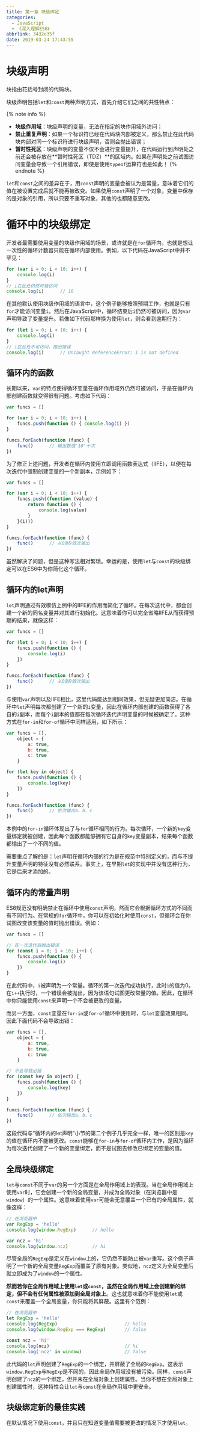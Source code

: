 ```yaml
---
title: 第一章 块级绑定
categories:
  - JavaScript
  - 《深入理解ES6》
abbrlink: 3432e35f
date: 2019-03-24 17:43:55
---
```


# 块级声明

块指由花括号封闭的代码块。

块级声明包括`let`和`const`两种声明方式，首先介绍它们之间的共性特点：

{% note info %}
- **块级作用域**：块级声明的变量，无法在指定的块作用域外访问；
- **禁止重复声明**：如果一个标识符已经在代码块内部被定义，那么禁止在此代码块内部对同一个标识符进行块级声明，否则会抛出错误；
- **暂时性死区**：块级声明的变量不仅不会进行变量提升，在代码运行到声明处之前还会被存放在**暂时性死区（TDZ）**的区域内。如果在声明处之前试图访问变量会导致一个引用错误，即使是使用`typeof`运算符也是如此！
{% endnote %}

`let`和`const`之间的差异在于，用`const`声明的变量会被认为是常量，意味着它们的值在被设置完成后就不能再被改变。如果使用`const`声明了一个对象，变量中保存的是对象的引用，所以只要不重写对象，其他的也都随意更改。

# 循环中的块级绑定

开发者最需要使用变量的块级作用域的场景，或许就是在`for`循环内，也就是想让一次性的循环计数器只能在循环内部使用。例如，以下代码在JavaScript中并不罕见：

```js
for (var i = 0; i < 10; i++) {
    console.log(i)
}
// i在此处仍然可被访问
console.log(i)		// 10
```

在其他默认使用块级作用域的语言中，这个例子能够按照预期工作，也就是只有`for`才能访问变量`i`。然后在JavaScript中，循环结束后`i`仍然可被访问，因为`var`声明导致了变量提升。若像如下代码那样换为使用`let`，则会看到逾期行为：

```js
for (let i = 0; i < 10; i++) {
    console.log(i)
}
// i在此处不可访问，抛出错误
console.log(i)		// Uncaught ReferenceError: i is not defined
```

## 循环内的函数

长期以来，`var`的特点使得循环变量在循环作用域外仍然可被访问，于是在循环内部创建函数就变得很有问题。考虑如下代码：

```js
var funcs = []

for (var i = 0; i < 10; i++) {
    funcs.push(function () { console.log(i) })
}

funcs.forEach(function (func) {
    func()		// 输出数值'10'十次
})
```

为了修正上述问题，开发者在循环内使用立即调用函数表达式（IIFE），以便在每次迭代中强制创建变量的一个新副本，示例如下：

```js
var funcs = []

for (var i = 0; i < 10; i++) {
    funcs.push((function (value) {
        return function () {
            console.log(value)
        }
    }(i)))
}

funcs.forEach(function (func) {
    func()		// 从0到9依次输出
})
```

虽然解决了问题，但是这种写法相对繁琐。幸运的是，使用`let`与`const`的块级绑定可以在ES6中为你简化这个循环。

## 循环内的let声明

`let`声明通过有效模仿上例中的IIFE的作用而简化了循环。在每次迭代中，都会创建一个新的同名变量并对其进行初始化。这意味着你可以完全省略IIFE从而获得预期的结果，就像这样：

```js
var funcs = []

for (let i = 0; i < 10; i++) {
    funcs.push(function () {
        console.log(i)
    })
}

funcs.forEach(function (func) {
    func()		// 从0到9依次输出
})
```

与使用`var`声明以及IIFE相比，这里代码能达到相同效果，但无疑更加简洁。在循环中`let`声明每次都创建了一个新的`i`变量，因此在循环内部创建的函数获得了各自的`i`副本，而每个`i`副本的值都在每次循环迭代声明变量的时候被确定了。这种方式在`for-in`和`for-of`循环中同样适用，如下所示：

```js
var funcs = [],
    object = {
        a: true,
        b: true,
        c: true
    }

for (let key in object) {
    funcs.push(function () {
        console.log(key)
    })
}

funcs.forEach(function (func) {
    func()		// 依次输出a、b、c
})
```

本例中的`for-in`循环体现出了与`for`循环相同的行为。每次循环，一个新的`key`变量绑定就被创建，因此每个函数都能够拥有它自身的`key`变量副本，结果每个函数都输出了一个不同的值。

需要重点了解的是：`let`声明在循环内部的行为是在规范中特别定义的，而与不提升变量声明的特征没有必然联系。事实上，在早期`let`的实现中并没有这种行为，它是后来才添加的。

## 循环内的常量声明

ES6规范没有明确禁止在循环中使用`const`声明，然而它会根据循环方式的不同而有不同行为。在常规的`for`循环中，你可以在初始化时使用`const`，但循环会在你试图改变该变量的值时抛出错误。例如：

```js
var funcs = []

// 在一次迭代后抛出错误
for (const i = 0; i < 10; i++) {
    funcs.push(function () {
        console.log(i)
    })
}
```

在此代码中，`i`被声明为一个常量。循环的第一次迭代成功执行，此时`i`的值为0。在`i++`执行时，一个错误会被抛出，因为该语句试图更改常量的值。因此，在循环中你只能使用`const`来声明一个不会被更改的变量。

而另一方面，`const`变量在`for-in`或`for-of`循环中使用时，与`let`变量效果相同。因此下面代码不会导致出错：

```js
var funcs = [],
    object = {
        a: true,
        b: true,
        c: true
    }

// 不会导致出错
for (const key in object) {
    funcs.push(function () {
        console.log(key)
    })
}

funcs.forEach(function (func) {
    func()		// 依次输出a、b、c
})
```

这段代码与“循环内的let声明”小节的第二个例子几乎完全一样，唯一的区别是`key`的值在循环内不能被更改。`const`能够在`for-in`与`for-of`循环内工作，是因为循环为每次迭代创建了一个新的变量绑定，而不是试图去修改已绑定的变量的值。

## 全局块级绑定

`let`与`const`不同于`var`的另一个方面是在全局作用域上的表现。当在全局作用域上使用`var`时，它会创建一个新的全局变量，并成为全局对象（在浏览器中是`window`）的一个属性。这意味着使用`var`可能会无意覆盖一个已有的全局属性，就像这样：

```js
// 在浏览器中
var RegExp = 'hello'
console.log(window.RegExp)      // hello

var ncz = 'hi'
console.log(window.ncz)         // hi
```

尽管全局的`RegExp`是定义在`window`上的，它仍然不能防止被`var`重写。这个例子声明了一个新的全局变量`RegExp`而覆盖了原有对象。类似地，`ncz`定义为全局变量后就立即成为了`window`的一个属性。

**然而若你在全局作用域上使用`let`或`const`，虽然在全局作用域上会创建新的绑定，但不会有任何属性被添加到全局对象上**。这也就意味着你不能使用`let`或`const`来覆盖一个全局变量，你只能将其屏蔽。这里有个范例：

```js
// 在浏览器中
let RegExp = 'hello'
console.log(RegExp)                         // hello
console.log(window.RegExp === RegExp)       // false

const ncz = 'hi'
console.log(ncz)                            // hi
console.log('ncz' in window)                // false
```

此代码的`let`声明创建了`RegExp`的一个绑定，并屏蔽了全局的`RegExp`。这表示`window.RegExp`与`RegExp`是不同的，因此全局作用域没有被污染。同样，`const`声明创建了`ncz`的一个绑定，但并未在全局对象上创建属性。当你不想在全局对象上创建属性时，这种特性会让`let`与`const`在全局作用域中更安全。

## 块级绑定新的最佳实践

在默认情况下使用`const`，并且只在知道变量值需要被更改的情况下才使用`let`。